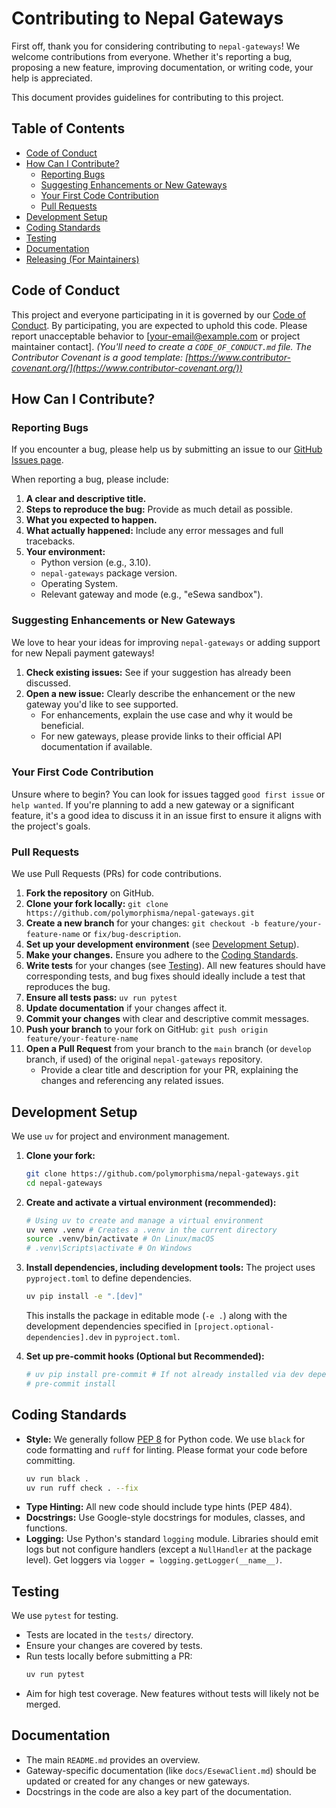 # Contributing to Nepal Gateways

First off, thank you for considering contributing to `nepal-gateways`! We welcome contributions from everyone. Whether it's reporting a bug, proposing a new feature, improving documentation, or writing code, your help is appreciated.

This document provides guidelines for contributing to this project.

## Table of Contents

-   [Code of Conduct](#code-of-conduct)
-   [How Can I Contribute?](#how-can-i-contribute)
    -   [Reporting Bugs](#reporting-bugs)
    -   [Suggesting Enhancements or New Gateways](#suggesting-enhancements-or-new-gateways)
    -   [Your First Code Contribution](#your-first-code-contribution)
    -   [Pull Requests](#pull-requests)
-   [Development Setup](#development-setup)
-   [Coding Standards](#coding-standards)
-   [Testing](#testing)
-   [Documentation](#documentation)
-   [Releasing (For Maintainers)](#releasing-for-maintainers)

## Code of Conduct

This project and everyone participating in it is governed by our [Code of Conduct](./CODE_OF_CONDUCT.md). By participating, you are expected to uphold this code. Please report unacceptable behavior to [your-email@example.com or project maintainer contact].
*(You'll need to create a `CODE_OF_CONDUCT.md` file. The Contributor Covenant is a good template: [https://www.contributor-covenant.org/](https://www.contributor-covenant.org/))*

## How Can I Contribute?

### Reporting Bugs

If you encounter a bug, please help us by submitting an issue to our [GitHub Issues page](https://github.com/yourusername/nepal-gateways/issues). <!-- Replace with your actual repo URL -->

When reporting a bug, please include:

1.  **A clear and descriptive title.**
2.  **Steps to reproduce the bug:** Provide as much detail as possible.
3.  **What you expected to happen.**
4.  **What actually happened:** Include any error messages and full tracebacks.
5.  **Your environment:**
    *   Python version (e.g., 3.10).
    *   `nepal-gateways` package version.
    *   Operating System.
    *   Relevant gateway and mode (e.g., "eSewa sandbox").

### Suggesting Enhancements or New Gateways

We love to hear your ideas for improving `nepal-gateways` or adding support for new Nepali payment gateways!

1.  **Check existing issues:** See if your suggestion has already been discussed.
2.  **Open a new issue:** Clearly describe the enhancement or the new gateway you'd like to see supported.
    *   For enhancements, explain the use case and why it would be beneficial.
    *   For new gateways, please provide links to their official API documentation if available.

### Your First Code Contribution

Unsure where to begin? You can look for issues tagged `good first issue` or `help wanted`.
If you're planning to add a new gateway or a significant feature, it's a good idea to discuss it in an issue first to ensure it aligns with the project's goals.

### Pull Requests

We use Pull Requests (PRs) for code contributions.

1.  **Fork the repository** on GitHub.
2.  **Clone your fork locally:** `git clone https://github.com/polymorphisma/nepal-gateways.git`
3.  **Create a new branch** for your changes: `git checkout -b feature/your-feature-name` or `fix/bug-description`.
4.  **Set up your development environment** (see [Development Setup](#development-setup)).
5.  **Make your changes.** Ensure you adhere to the [Coding Standards](#coding-standards).
6.  **Write tests** for your changes (see [Testing](#testing)). All new features should have corresponding tests, and bug fixes should ideally include a test that reproduces the bug.
7.  **Ensure all tests pass:** `uv run pytest`
8.  **Update documentation** if your changes affect it.
9.  **Commit your changes** with clear and descriptive commit messages.
10. **Push your branch** to your fork on GitHub: `git push origin feature/your-feature-name`
11. **Open a Pull Request** from your branch to the `main` branch (or `develop` branch, if used) of the original `nepal-gateways` repository.
    *   Provide a clear title and description for your PR, explaining the changes and referencing any related issues.

## Development Setup

We use `uv` for project and environment management.

1.  **Clone your fork:**
    ```bash
    git clone https://github.com/polymorphisma/nepal-gateways.git
    cd nepal-gateways
    ```
2.  **Create and activate a virtual environment (recommended):**
    ```bash
    # Using uv to create and manage a virtual environment
    uv venv .venv # Creates a .venv in the current directory
    source .venv/bin/activate # On Linux/macOS
    # .venv\Scripts\activate # On Windows
    ```
3.  **Install dependencies, including development tools:**
    The project uses `pyproject.toml` to define dependencies.
    ```bash
    uv pip install -e ".[dev]"
    ```
    This installs the package in editable mode (`-e .`) along with the development dependencies specified in `[project.optional-dependencies].dev` in `pyproject.toml`.

4.  **Set up pre-commit hooks (Optional but Recommended):**
    ```bash
    # uv pip install pre-commit # If not already installed via dev dependencies
    # pre-commit install
    ```

## Coding Standards

*   **Style:** We generally follow [PEP 8](https://www.python.org/dev/peps/pep-0008/) for Python code. We use `black` for code formatting and `ruff` for linting. Please format your code before committing.
    ```bash
    uv run black .
    uv run ruff check . --fix
    ```
*   **Type Hinting:** All new code should include type hints (PEP 484).
*   **Docstrings:** Use Google-style docstrings for modules, classes, and functions.
*   **Logging:** Use Python's standard `logging` module. Libraries should emit logs but not configure handlers (except a `NullHandler` at the package level). Get loggers via `logger = logging.getLogger(__name__)`.

## Testing

We use `pytest` for testing.

*   Tests are located in the `tests/` directory.
*   Ensure your changes are covered by tests.
*   Run tests locally before submitting a PR:
    ```bash
    uv run pytest
    ```
*   Aim for high test coverage. New features without tests will likely not be merged.

## Documentation

*   The main `README.md` provides an overview.
*   Gateway-specific documentation (like `docs/EsewaClient.md`) should be updated or created for any changes or new gateways.
*   Docstrings in the code are also a key part of the documentation.
